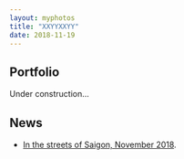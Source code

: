 ```yaml
---
layout: myphotos
title: "XXYYXXYY"
date: 2018-11-19
---
```


## Portfolio
Under construction...

## News

* [In the streets of Saigon, November 2018](/news_dir/2018_11_Saigon.md).

